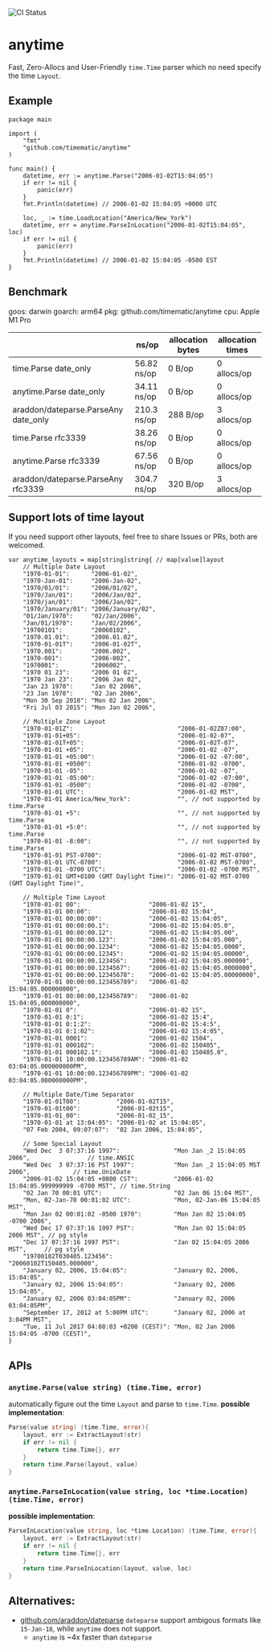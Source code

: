 ![CI Status](https://github.com/timematic/anytime/actions/workflows/test.yml/badge.svg)

# anytime

Fast, Zero-Allocs and User-Friendly `time.Time` parser which no need specify the time `Layout`.

## Example

```
package main

import (
	"fmt"
	"github.com/timematic/anytime"
)

func main() {
	datetime, err := anytime.Parse("2006-01-02T15:04:05")
	if err != nil {
		panic(err)
	}
	fmt.Println(datetime) // 2006-01-02 15:04:05 +0000 UTC

	loc, _ := time.LoadLocation("America/New_York")
	datetime, err = anytime.ParseInLocation("2006-01-02T15:04:05", loc)
	if err != nil {
		panic(err)
	}
	fmt.Println(datetime) // 2006-01-02 15:04:05 -0500 EST
}
```

## Benchmark

goos: darwin
goarch: arm64
pkg: github.com/timematic/anytime
cpu: Apple M1 Pro

|                                      | ns/op       | allocation bytes | allocation times |
| ------------------------------------ | ----------- | ---------------- | ---------------- |
| time.Parse date_only                 | 56.82 ns/op | 0 B/op           | 0 allocs/op      |
| anytime.Parse date_only              | 34.11 ns/op | 0 B/op           | 0 allocs/op      |
| araddon/dateparse.ParseAny date_only | 210.3 ns/op | 288 B/op         | 3 allocs/op      |
| time.Parse rfc3339                   | 38.26 ns/op | 0 B/op           | 0 allocs/op      |
| anytime.Parse rfc3339                | 67.56 ns/op | 0 B/op           | 0 allocs/op      |
| araddon/dateparse.ParseAny rfc3339   | 304.7 ns/op | 320 B/op         | 3 allocs/op      |

## Support lots of time layout

If you need support other layouts, feel free to share Issues or PRs, both are welcomed.

```
var anytime_layouts = map[string]string{ // map[value]layout
	// Multiple Date Layout
	"1970-01-01":      "2006-01-02",
	"1970-Jan-01":     "2006-Jan-02",
	"1970/01/01":      "2006/01/02",
	"1970/Jan/01":     "2006/Jan/02",
	"1970/jan/01":     "2006/Jan/02",
	"1970/January/01": "2006/January/02",
	"01/Jan/1970":     "02/Jan/2006",
	"Jan/01/1970":     "Jan/02/2006",
	"19700101":        "20060102",
	"1970.01.01":      "2006.01.02",
	"1970-01-01T":     "2006-01-02T",
	"1970.001":        "2006.002",
	"1970-001":        "2006-002",
	"1970001":         "2006002",
	"1970 01 23":      "2006 01 02",
	"1970 Jan 23":     "2006 Jan 02",
	"Jan 23 1970":     "Jan 02 2006",
	"23 Jan 1970":     "02 Jan 2006",
	"Mon 30 Sep 2018": "Mon 02 Jan 2006",
	"Fri Jul 03 2015": "Mon Jan 02 2006",

	// Multiple Zone Layout
	"1970-01-01Z":                             "2006-01-02Z07:00",
	"1970-01-01+05":                           "2006-01-02-07",
	"1970-01-01T+05":                          "2006-01-02T-07",
	"1970-01-01 +05":                          "2006-01-02 -07",
	"1970-01-01 +05:00":                       "2006-01-02 -07:00",
	"1970-01-01 +0500":                        "2006-01-02 -0700",
	"1970-01-01 -05":                          "2006-01-02 -07",
	"1970-01-01 -05:00":                       "2006-01-02 -07:00",
	"1970-01-01 -0500":                        "2006-01-02 -0700",
	"1970-01-01 UTC":                          "2006-01-02 MST",
	"1970-01-01 America/New_York":             "", // not supported by time.Parse
	"1970-01-01 +5":                           "", // not supported by time.Parse
	"1970-01-01 +5:0":                         "", // not supported by time.Parse
	"1970-01-01 -8:00":                        "", // not supported by time.Parse
	"1970-01-01 PST-0700":                     "2006-01-02 MST-0700",
	"1970-01-01 UTC-0700":                     "2006-01-02 MST-0700",
	"1970-01-01 -0700 UTC":                    "2006-01-02 -0700 MST",
	"1970-01-01 GMT+0100 (GMT Daylight Time)": "2006-01-02 MST-0700 (GMT Daylight Time)",

	// Multiple Time Layout
	"1970-01-01 00":                   "2006-01-02 15",
	"1970-01-01 00:00":                "2006-01-02 15:04",
	"1970-01-01 00:00:00":             "2006-01-02 15:04:05",
	"1970-01-01 00:00:00.1":           "2006-01-02 15:04:05.0",
	"1970-01-01 00:00:00.12":          "2006-01-02 15:04:05.00",
	"1970-01-01 00:00:00.123":         "2006-01-02 15:04:05.000",
	"1970-01-01 00:00:00.1234":        "2006-01-02 15:04:05.0000",
	"1970-01-01 00:00:00.12345":       "2006-01-02 15:04:05.00000",
	"1970-01-01 00:00:00.123456":      "2006-01-02 15:04:05.000000",
	"1970-01-01 00:00:00.1234567":     "2006-01-02 15:04:05.0000000",
	"1970-01-01 00:00:00.12345678":    "2006-01-02 15:04:05.00000000",
	"1970-01-01 00:00:00.123456789":   "2006-01-02 15:04:05.000000000",
	"1970-01-01 00:00:00,123456789":   "2006-01-02 15:04:05,000000000",
	"1970-01-01 0":                    "2006-01-02 15",
	"1970-01-01 0:1":                  "2006-01-02 15:4",
	"1970-01-01 0:1:2":                "2006-01-02 15:4:5",
	"1970-01-01 0:1:02":               "2006-01-02 15:4:05",
	"1970-01-01 0001":                 "2006-01-02 1504",
	"1970-01-01 000102":               "2006-01-02 150405",
	"1970-01-01 000102.1":             "2006-01-02 150405.0",
	"1970-01-01 10:00:00.123456789AM": "2006-01-02 03:04:05.000000000PM",
	"1970-01-01 10:00:00.123456789PM": "2006-01-02 03:04:05.000000000PM",

	// Multiple Date/Time Separator
	"1970-01-01T00":          "2006-01-02T15",
	"1970-01-01t00":          "2006-01-02t15",
	"1970-01-01_00":          "2006-01-02_15",
	"1970-01-01 at 13:04:05": "2006-01-02 at 15:04:05",
	"07 Feb 2004, 09:07:07":  "02 Jan 2006, 15:04:05",

	// Some Special Layout
	"Wed Dec  3 07:37:16 1997":               "Mon Jan _2 15:04:05 2006",                // time.ANSIC
	"Wed Dec  3 07:37:16 PST 1997":           "Mon Jan _2 15:04:05 MST 2006",            // time.UnixDate
	"2006-01-02 15:04:05 +0800 CST":          "2006-01-02 15:04:05.999999999 -0700 MST", // time.String
	"02 Jan 70 00:01 UTC":                    "02 Jan 06 15:04 MST",
	"Mon, 02-Jan-70 00:01:02 UTC":            "Mon, 02-Jan-06 15:04:05 MST",
	"Mon Jan 02 00:01:02 -0500 1970":         "Mon Jan 02 15:04:05 -0700 2006",
	"Wed Dec 17 07:37:16 1997 PST":           "Mon Jan 02 15:04:05 2006 MST", // pg style
	"Dec 17 07:37:16 1997 PST":               "Jan 02 15:04:05 2006 MST",     // pg style
	"19700102T030405.123456":                 "20060102T150405.000000",
	"January 02, 2006, 15:04:05":             "January 02, 2006, 15:04:05",
	"January 02, 2006 15:04:05":              "January 02, 2006 15:04:05",
	"January 02, 2006 03:04:05PM":            "January 02, 2006 03:04:05PM",
	"September 17, 2012 at 5:00PM UTC":       "January 02, 2006 at 3:04PM MST",
	"Tue, 11 Jul 2017 04:08:03 +0200 (CEST)": "Mon, 02 Jan 2006 15:04:05 -0700 (CEST)",
}
```

## APIs

### `anytime.Parse(value string) (time.Time, error)`

automatically figure out the time `Layout` and parse to `time.Time`.
**possible implementation**:

```go
Parse(value string) (time.Time, error){
    layout, err := ExtractLayout(str)
    if err != nil {
        return time.Time{}, err
    }
    return time.Parse(layout, value)
}
```

### `anytime.ParseInLocation(value string, loc *time.Location) (time.Time, error)`

**possible implementation**:

```go
ParseInLocation(value string, loc *time.Location) (time.Time, error){
    layout, err := ExtractLayout(str)
    if err != nil {
        return time.Time{}, err
    }
    return time.ParseInLocation(layout, value, loc)
}
```

## Alternatives:

- [github.com/araddon/dateparse](https://github.com/araddon/dateparse) `dateparse` support ambigous formats like `15-Jan-18`, while `anytime` does not support.
  - `anytime` is ~4x faster than `dateparse`
